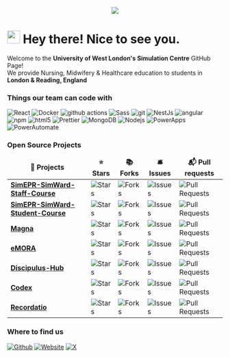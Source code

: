 <center> <img src="https://i.imgur.com/Hoq8m18.png"/> </center>
<h1><img src="https://emojis.slackmojis.com/emojis/images/1531849430/4246/blob-sunglasses.gif?1531849430" width="30"/> Hey there! Nice to see you. </h1>

<p>Welcome to the <b>University of West London's Simulation Centre</b> GitHub Page! </br> We provide Nursing, Midwifery & Healthcare education to students in <b>London & Reading, England</b> <img src="https://cdn-icons-png.flaticon.com/512/323/323270.png" width="14"/> </p>
<h3><b>Things our team can code with</b></h3>
<p>
  <img alt="React" src="https://img.shields.io/badge/-React-45b8d8?style=flat-square&logo=react&logoColor=white" />
  <img alt="Docker" src="https://img.shields.io/badge/-Docker-46a2f1?style=flat-square&logo=docker&logoColor=white" />
  <img alt="github actions" src="https://img.shields.io/badge/-Github_Actions-2088FF?style=flat-square&logo=github-actions&logoColor=white" />
  <img alt="Sass" src="https://img.shields.io/badge/-Sass-CC6699?style=flat-square&logo=sass&logoColor=white" />
  <img alt="git" src="https://img.shields.io/badge/-Git-F05032?style=flat-square&logo=git&logoColor=white" />
  <img alt="NestJs" src="https://img.shields.io/badge/-NestJs-ea2845?style=flat-square&logo=nestjs&logoColor=white" />
  <img alt="angular" src="https://img.shields.io/badge/-Angular-DD0031?style=flat-square&logo=angular&logoColor=white" />
  <img alt="npm" src="https://img.shields.io/badge/-NPM-CB3837?style=flat-square&logo=npm&logoColor=white" />
  <img alt="html5" src="https://img.shields.io/badge/-HTML5-E34F26?style=flat-square&logo=html5&logoColor=white" />
  <img alt="Prettier" src="https://img.shields.io/badge/-Prettier-F7B93E?style=flat-square&logo=prettier&logoColor=white" />
  <img alt="MongoDB" src="https://img.shields.io/badge/-MongoDB-13aa52?style=flat-square&logo=mongodb&logoColor=white" />
  <img alt="Nodejs" src="https://img.shields.io/badge/-Nodejs-43853d?style=flat-square&logo=Node.js&logoColor=white" />
  <img alt="PowerApps" src="https://img.shields.io/badge/-PowerApps-b256b8?style=flat-square&logo=powerapps&logoColor=white" />
  <img alt="PowerAutomate" src="https://img.shields.io/badge/-PowerAutomate-3a4fee?style=flat-square&logo=powerautomate&logoColor=white" />
</p>
<h3><b>Open Source Projects</b></h3>
<table>
  <thead align="center">
    <tr border: none;>
      <td><b>🎁 Projects</b></td>
      <td><b>⭐ Stars</b></td>
      <td><b>📚 Forks</b></td>
      <td><b>🛎 Issues</b></td>
      <td><b>📬 Pull requests</b></td>
    </tr>
  </thead>
  <tbody>
    <tr>
      <td><a href="https://github.com/uwlsimulationcentre/SimEPR-SimWard-Staff-Course"><b>SimEPR-SimWard-Staff-Course</b></a></td>
      <td><img alt="Stars" src="https://img.shields.io/github/stars/uwlsimulationcentre/SimEPR-SimWard-Staff-Course.svg?style=flat-square&labelColor=343b41"/></td>
      <td><img alt="Forks" src="https://img.shields.io/github/forks/uwlsimulationcentre/SimEPR-SimWard-Staff-Course.svg?style=flat-square&labelColor=343b41"/></td>
      <td><img alt="Issues" src="https://img.shields.io/github/issues/uwlsimulationcentre/SimEPR-SimWard-Staff-Course.svg?style=flat-square&labelColor=343b41"/></td>
      <td><img alt="Pull Requests" src="https://img.shields.io/github/issues-pr/uwlsimulationcentre/SimEPR-SimWard-Staff-Course.svg?style=flat-square&labelColor=343b41"/></td>
    </tr>
    <tr>
      <td><a href="https://github.com/uwlsimulationcentre/SimEPR-SimWard-Student-Course"><b>SimEPR-SimWard-Student-Course</b></a></td>
      <td><img alt="Stars" src="https://img.shields.io/github/stars/uwlsimulationcentre/SimEPR-SimWard-Student-Course.svg?style=flat-square&labelColor=343b41"/></td>
      <td><img alt="Forks" src="https://img.shields.io/github/forks/uwlsimulationcentre/SimEPR-SimWard-Student-Course.svg?style=flat-square&labelColor=343b41"/></td>
      <td><img alt="Issues" src="https://img.shields.io/github/issues/uwlsimulationcentre/SimEPR-SimWard-Student-Course.svg?style=flat-square&labelColor=343b41"/></td>
      <td><img alt="Pull Requests" src="https://img.shields.io/github/issues-pr/uwlsimulationcentre/SimEPR-SimWard-Student-Course.svg?style=flat-square&labelColor=343b41"/></td>
    </tr>
     <tr>
      <td><a href="https://github.com/uwlsimulationcentre/Magna"><b>Magna</b></a></td>
      <td><img alt="Stars" src="https://img.shields.io/github/stars/uwlsimulationcentre/Magna.svg?style=flat-square&labelColor=343b41"/></td>
      <td><img alt="Forks" src="https://img.shields.io/github/forks/uwlsimulationcentre/Magna.svg?style=flat-square&labelColor=343b41"/></td>
      <td><img alt="Issues" src="https://img.shields.io/github/issues/uwlsimulationcentre/Magna.svg?style=flat-square&labelColor=343b41"/></td>
      <td><img alt="Pull Requests" src="https://img.shields.io/github/issues-pr/uwlsimulationcentre/Magna.svg?style=flat-square&labelColor=343b41"/></td>
    </tr>
    <tr>
      <td><a href="https://github.com/uwlsimulationcentre/eMORA"><b>eMORA</b></a></td>
      <td><img alt="Stars" src="https://img.shields.io/github/stars/uwlsimulationcentre/eMORA.svg?style=flat-square&labelColor=343b41"/></td>
      <td><img alt="Forks" src="https://img.shields.io/github/forks/uwlsimulationcentre/eMORA.svg?style=flat-square&labelColor=343b41"/></td>
      <td><img alt="Issues" src="https://img.shields.io/github/issues/uwlsimulationcentre/eMORA.svg?style=flat-square&labelColor=343b41"/></td>
      <td><img alt="Pull Requests" src="https://img.shields.io/github/issues-pr/uwlsimulationcentre/eMORA.svg?style=flat-square&labelColor=343b41"/></td>
    </tr>
    <tr>
      <td><a href="https://github.com/uwlsimulationcentre/Discipulus-Hub"><b>Discipulus-Hub</b></a></td>
      <td><img alt="Stars" src="https://img.shields.io/github/stars/uwlsimulationcentre/Discipulus-Hub.svg?style=flat-square&labelColor=343b41"/></td>
      <td><img alt="Forks" src="https://img.shields.io/github/forks/uwlsimulationcentre/Discipulus-Hub.svg?style=flat-square&labelColor=343b41"/></td>
      <td><img alt="Issues" src="https://img.shields.io/github/issues/uwlsimulationcentre/Discipulus-Hub.svg?style=flat-square&labelColor=343b41"/></td>
      <td><img alt="Pull Requests" src="https://img.shields.io/github/issues-pr/uwlsimulationcentre/Discipulus-Hub.svg?style=flat-square&labelColor=343b41"/></td>
    </tr>
    <tr>
      <td><a href="https://github.com/uwlsimulationcentre/Codex"><b>Codex</b></a></td>
      <td><img alt="Stars" src="https://img.shields.io/github/stars/uwlsimulationcentre/Codex.svg?style=flat-square&labelColor=343b41"/></td>
      <td><img alt="Forks" src="https://img.shields.io/github/forks/uwlsimulationcentre/Codex.svg?style=flat-square&labelColor=343b41"/></td>
      <td><img alt="Issues" src="https://img.shields.io/github/issues/uwlsimulationcentre/Codex.svg?style=flat-square&labelColor=343b41"/></td>
      <td><img alt="Pull Requests" src="https://img.shields.io/github/issues-pr/uwlsimulationcentre/Codex.svg?style=flat-square&labelColor=343b41"/></td>
    </tr>
    <tr>
      <td><a href="https://github.com/uwlsimulationcentre/Recordatio"><b>Recordatio</b></a></td>
      <td><img alt="Stars" src="https://img.shields.io/github/stars/uwlsimulationcentre/Recordatio.svg?style=flat-square&labelColor=343b41"/></td>
      <td><img alt="Forks" src="https://img.shields.io/github/forks/uwlsimulationcentre/Recordatio.svg?style=flat-square&labelColor=343b41"/></td>
      <td><img alt="Issues" src="https://img.shields.io/github/issues/uwlsimulationcentre/Recordatio.svg?style=flat-square&labelColor=343b41"/></td>
      <td><img alt="Pull Requests" src="https://img.shields.io/github/issues-pr/uwlsimulationcentre/Recordatio.svg?style=flat-square&labelColor=343b41"/></td>
    </tr>
  </tbody>
</table>

<h3>Where to find us</h3>
<p><a href="https://github.com/UWLSimulationCentre" target="_blank"><img alt="Github" src="https://img.shields.io/badge/GitHub-%2312100E.svg?&style=for-the-badge&logo=Github&logoColor=white" /></a>  <a href="https://www.uwl.ac.uk/business/university-venue-hire/medical-simulation-centre" target="_blank"><img alt="Website" src="https://img.shields.io/badge/website-3669ce.svg?&style=for-the-badge&logo=weblate&logoColor=white" /></a> <a href="https://twitter.com/UWLSimCentre" target="_blank"><img alt="X" src="https://img.shields.io/badge/Twitter-%23000000.svg?&style=for-the-badge&logo=X&logoColor=white" /></a>
</p>
